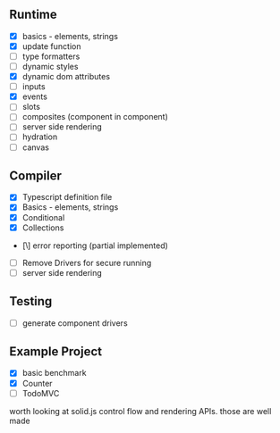 Runtime
---

- [x] basics - elements, strings
- [x] update function
- [ ] type formatters
- [ ] dynamic styles
- [x] dynamic dom attributes
- [ ] inputs
- [x] events
- [ ] slots
- [ ] composites (component in component)
- [ ] server side rendering
- [ ] hydration
- [ ] canvas

Compiler
---

- [x] Typescript definition file
- [x] Basics - elements, strings
- [x] Conditional
- [x] Collections
- [\ֿֿ] error reporting (partial implemented)
- [ ] Remove Drivers for secure running
- [ ] server side rendering

Testing
---

- [ ] generate component drivers

Example Project
---

- [x] basic benchmark
- [x] Counter
- [ ] TodoMVC

worth looking at solid.js control flow and rendering APIs. those are well made